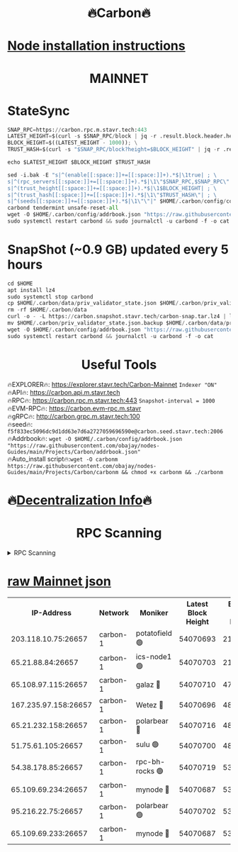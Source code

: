 <h1 align="center"> 🔥Carbon🔥</h1>

[Node installation instructions](https://github.com/obajay/nodes-Guides/tree/main/Projects/Carbon)
=
<h1 align="center"> MAINNET</h1>

# StateSync
```python
SNAP_RPC=https://carbon.rpc.m.stavr.tech:443
LATEST_HEIGHT=$(curl -s $SNAP_RPC/block | jq -r .result.block.header.height); \
BLOCK_HEIGHT=$((LATEST_HEIGHT - 1000)); \
TRUST_HASH=$(curl -s "$SNAP_RPC/block?height=$BLOCK_HEIGHT" | jq -r .result.block_id.hash)

echo $LATEST_HEIGHT $BLOCK_HEIGHT $TRUST_HASH

sed -i.bak -E "s|^(enable[[:space:]]+=[[:space:]]+).*$|\1true| ; \
s|^(rpc_servers[[:space:]]+=[[:space:]]+).*$|\1\"$SNAP_RPC,$SNAP_RPC\"| ; \
s|^(trust_height[[:space:]]+=[[:space:]]+).*$|\1$BLOCK_HEIGHT| ; \
s|^(trust_hash[[:space:]]+=[[:space:]]+).*$|\1\"$TRUST_HASH\"| ; \
s|^(seeds[[:space:]]+=[[:space:]]+).*$|\1\"\"|" $HOME/.carbon/config/config.toml
carbond tendermint unsafe-reset-all
wget -O $HOME/.carbon/config/addrbook.json "https://raw.githubusercontent.com/obajay/nodes-Guides/main/Projects/Carbon/addrbook.json"
sudo systemctl restart carbond && sudo journalctl -u carbond -f -o cat
```
# SnapShot (~0.9 GB) updated every 5 hours
```python
cd $HOME
apt install lz4
sudo systemctl stop carbond
cp $HOME/.carbon/data/priv_validator_state.json $HOME/.carbon/priv_validator_state.json.backup
rm -rf $HOME/.carbon/data
curl -o - -L https://carbon.snapshot.stavr.tech/carbon-snap.tar.lz4 | lz4 -c -d - | tar -x -C $HOME/.carbon --strip-components 2
mv $HOME/.carbon/priv_validator_state.json.backup $HOME/.carbon/data/priv_validator_state.json
wget -O $HOME/.carbon/config/addrbook.json "https://raw.githubusercontent.com/obajay/nodes-Guides/main/Projects/Carbon/addrbook.json"
sudo systemctl restart carbond && journalctl -u carbond -f -o cat
```

 <h1 align="center"> Useful Tools</h1>

🔥EXPLORER🔥:     https://explorer.stavr.tech/Carbon-Mainnet        `Indexer "ON"` \
🔥API🔥:          https://carbon.api.m.stavr.tech \
🔥RPC🔥:          https://carbon.rpc.m.stavr.tech:443              `Snapshot-interval = 1000` \
🔥EVM-RPC🔥:      https://carbon.evm-rpc.m.stavr \
🔥gRPC🔥:         http://carbon.grpc.m.stavr.tech:100 \
🔥seed🔥:      `f5f833ec5096dc9d1dd63e7d6a2727059696590e@carbon.seed.stavr.tech:2006` \
🔥Addrbook🔥:  `wget -O $HOME/.carbon/config/addrbook.json "https://raw.githubusercontent.com/obajay/nodes-Guides/main/Projects/Carbon/addrbook.json"` \
🔥Auto_install script🔥:`wget -O carbonm https://raw.githubusercontent.com/obajay/nodes-Guides/main/Projects/Carbon/carbonm && chmod +x carbonm && ./carbonm`

🔥[Decentralization Info](https://github.com/obajay/StateSync-snapshots/tree/main/Projects/Carbon/Decentralization)🔥
=
<h1 align="center"> RPC Scanning</h1>

<details>
<summary>RPC Scanning</summary>

<h2 align="center"> We scan nodes in real time every 4 hours. And we provide the final result of RPC endpoints.
We cannot influence the operation of these nodes in any way. </h2>


```python
If Voting Power is higher than 0 --> then the Node is a validator of the network and may be subject to attack and be a potential threat to the chain.
```
```python
We marked such validators with a red symbol
```

</details>

[raw Mainnet json](https://rpc-check.carbonm.stavr.tech/carbonm/rpc-carbonm-result.json)
=


<table><tr><th>IP-Address</th><th>Network</th><th>Moniker</th><th>Latest Block Height</th><th>Earliest Block Height</th><th>Catching Up</th><th>Tx Index</th><th>Voting Power</th><th>Scan Time</th></tr><tr><td>203.118.10.75:26657</td><td>carbon-1</td><td>potatofield 🟢</td><td>54070693</td><td>21164241</td><td>False</td><td>on</td><td>0</td><td>2024-02-24T10:36:43.250042998UTC</td></tr><tr><td>65.21.88.84:26657</td><td>carbon-1</td><td>ics-node1 🟢</td><td>54070703</td><td>21164241</td><td>False</td><td>off</td><td>0</td><td>2024-02-24T10:37:05.743603170UTC</td></tr><tr><td>65.108.97.115:26657</td><td>carbon-1</td><td>galaz 🔴</td><td>54070710</td><td>47374001</td><td>False</td><td>on</td><td>11329593094</td><td>2024-02-24T10:37:16.388838075UTC</td></tr><tr><td>167.235.97.158:26657</td><td>carbon-1</td><td>Wetez 🔴</td><td>54070696</td><td>48067570</td><td>False</td><td>on</td><td>1352805836</td><td>2024-02-24T10:36:47.622826517UTC</td></tr><tr><td>65.21.232.158:26657</td><td>carbon-1</td><td>polarbear 🔴</td><td>54070716</td><td>48126001</td><td>False</td><td>on</td><td>10502747928</td><td>2024-02-24T10:37:27.061432541UTC</td></tr><tr><td>51.75.61.105:26657</td><td>carbon-1</td><td>sulu 🟢</td><td>54070700</td><td>48742001</td><td>False</td><td>on</td><td>0</td><td>2024-02-24T10:36:58.877734053UTC</td></tr><tr><td>54.38.178.85:26657</td><td>carbon-1</td><td>rpc-bh-rocks 🟢</td><td>54070719</td><td>53130001</td><td>False</td><td>on</td><td>0</td><td>2024-02-24T10:37:33.525412305UTC</td></tr><tr><td>65.109.69.234:26657</td><td>carbon-1</td><td>mynode 🔴</td><td>54070687</td><td>53160001</td><td>False</td><td>off</td><td>12842038917</td><td>2024-02-24T10:36:31.976416602UTC</td></tr><tr><td>95.216.22.75:26657</td><td>carbon-1</td><td>polarbear 🟢</td><td>54070702</td><td>53882001</td><td>False</td><td>on</td><td>0</td><td>2024-02-24T10:37:03.335286308UTC</td></tr><tr><td>65.109.69.233:26657</td><td>carbon-1</td><td>mynode 🔴</td><td>54070687</td><td>53950001</td><td>False</td><td>off</td><td>8615509128</td><td>2024-02-24T10:36:31.595769033UTC</td></tr></table>
